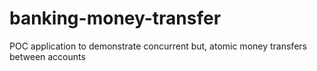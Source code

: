 # banking-money-transfer
POC application  to demonstrate concurrent but, atomic money transfers between accounts
